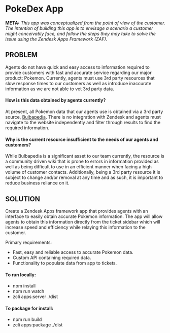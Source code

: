# PokeDex App

**META:** _This app was conceptualized from the point of view of the customer. The intention of building this app is to envisage a scenario a customer might conceivably face, and follow the steps they may take to solve the issue using the Zendesk Apps Framework (ZAF)._

## PROBLEM

Agents do not have quick and easy access to information required to provide customers with fast and accurate service regarding our major product: Pokemon. Currently, agents must use 3rd party resources that slow response times to our customers as well as introduce inaccurate information as we are not able to vet 3rd party data.

#### How is this data obtained by agents currently?

At present, all Pokemon data that our agents use is obtained via a 3rd party source, [Bulbapedia](https://bulbapedia.bulbagarden.net/). There is no integration with Zendesk and agents must navigate to the website independently and filter through results to find the required information.

#### Why is the current resource insufficient to the needs of our agents and customers?

While Bulbapedia is a significant asset to our team currently, the resource is a community driven wiki that is prone to errors in information provided as well as being difficult to use in an efficient manner when facing a high volume of customer contacts. Additionally, being a 3rd party resource it is subject to change and/or removal at any time and as such, it is important to reduce business reliance on it.

## SOLUTION

Create a Zendesk Apps framework app that provides agents with an interface to easily obtain accurate Pokemon information. The app will allow agents to obtain this information directly from the ticket sidebar which will increase speed and efficiency while relaying this information to the customer.

Primary requirements:

-   Fast, easy and reliable access to accurate Pokemon data.
-   Custom API containing required data.
-   Functionality to populate data from app to tickets.

#### To run locally:

-   npm install
-   npm run watch
-   zcli apps:server ./dist

#### To package for install:

-   npm run build
-   zcli apps:package ./dist
